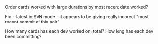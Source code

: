 Order cards worked with large durations by most recent date worked?

Fix --latest in SVN mode - it appears to be giving really incorect "most recent commit of this pair"

How many cards has each dev worked on, total? 
How long has each dev been committing?